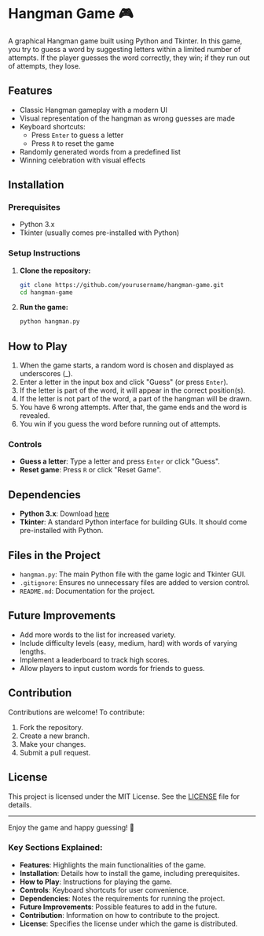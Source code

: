 

# Hangman Game 🎮

A graphical Hangman game built using Python and Tkinter. In this game, you try to guess a word by suggesting letters within a limited number of attempts. If the player guesses the word correctly, they win; if they run out of attempts, they lose.

## Features
- Classic Hangman gameplay with a modern UI
- Visual representation of the hangman as wrong guesses are made
- Keyboard shortcuts: 
  - Press `Enter` to guess a letter
  - Press `R` to reset the game
- Randomly generated words from a predefined list
- Winning celebration with visual effects





## Installation

### Prerequisites
- Python 3.x
- Tkinter (usually comes pre-installed with Python)

### Setup Instructions

1. **Clone the repository:**
   ```bash
   git clone https://github.com/yourusername/hangman-game.git
   cd hangman-game
   ```

2. **Run the game:**
   ```bash
   python hangman.py
   ```

## How to Play
1. When the game starts, a random word is chosen and displayed as underscores (_).
2. Enter a letter in the input box and click "Guess" (or press `Enter`).
3. If the letter is part of the word, it will appear in the correct position(s).
4. If the letter is not part of the word, a part of the hangman will be drawn.
5. You have 6 wrong attempts. After that, the game ends and the word is revealed.
6. You win if you guess the word before running out of attempts.

### Controls
- **Guess a letter**: Type a letter and press `Enter` or click "Guess".
- **Reset game**: Press `R` or click "Reset Game".

## Dependencies
- **Python 3.x**: Download [here](https://www.python.org/downloads/)
- **Tkinter**: A standard Python interface for building GUIs. It should come pre-installed with Python.

## Files in the Project
- `hangman.py`: The main Python file with the game logic and Tkinter GUI.
- `.gitignore`: Ensures no unnecessary files are added to version control.
- `README.md`: Documentation for the project.


## Future Improvements
- Add more words to the list for increased variety.
- Include difficulty levels (easy, medium, hard) with words of varying lengths.
- Implement a leaderboard to track high scores.
- Allow players to input custom words for friends to guess.

## Contribution
Contributions are welcome! To contribute:
1. Fork the repository.
2. Create a new branch.
3. Make your changes.
4. Submit a pull request.

## License
This project is licensed under the MIT License. See the [LICENSE](LICENSE) file for details.


---

Enjoy the game and happy guessing! 🎉


### Key Sections Explained:
- **Features**: Highlights the main functionalities of the game.
- **Installation**: Details how to install the game, including prerequisites.
- **How to Play**: Instructions for playing the game.
- **Controls**: Keyboard shortcuts for user convenience.
- **Dependencies**: Notes the requirements for running the project.
- **Future Improvements**: Possible features to add in the future.
- **Contribution**: Information on how to contribute to the project.
- **License**: Specifies the license under which the game is distributed.


